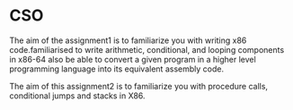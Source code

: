 # CSO


The aim of the assignment1 is to familiarize you with writing x86 code.familiarised to write arithmetic, conditional, and looping components in x86-64 also be able to convert a given program in a higher level programming language into its equivalent assembly code.

The aim of this assignment2 is to familiarize you with procedure calls, conditional jumps and stacks in X86. 
